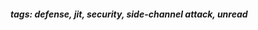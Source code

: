 <!-- Please prefix the notes with the date as in [22/12/2020] -->

 ##### tags: defense, jit, security, side-channel attack, unread